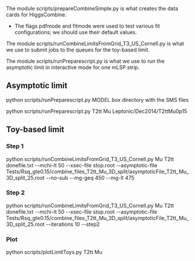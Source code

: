The module scripts/prepareCombineSimple.py is what creates the data cards for HiggsCombine.
* The flags pdfmode and fitmode were used to test various fit configurations; we should use their default values.

The module scripts/runCombineLimitsFromGrid_T3_US_Cornell.py is what we use to submit jobs to the queues for the toy-based limit.

The module scripts/runPreparescript.py is what we use to run the asymptotic limit in interactive mode for one mLSP strip.


## Asymptotic limit
python scripts/runPreparescript.py MODEL box directory with the SMS files

python scripts/runPreparescript.py T2tt Mu Leptonic/Dec2014/T2ttMu0p15


## Toy-based limit

### Step 1
python scripts/runCombineLimitsFromGrid_T3_US_Cornell.py Mu T2tt donefile.txt --mchi-lt 50 --xsec-file stop.root --asymptotic-file Tests/Rsq_gte0.15/combine_files_T2tt_Mu_3D_split/asymptoticFile_T2tt_Mu_3D_split_25.root --no-sub --mg-geq 450 --mg-lt 475

### Step 2
python scripts/runCombineLimitsFromGrid_T3_US_Cornell.py Mu T2tt donefile.txt --mchi-lt 50 --xsec-file stop.root --asymptotic-file Tests/Rsq_gte0.15/combine_files_T2tt_Mu_3D_split/asymptoticFile_T2tt_Mu_3D_split_25.root --iterations 10 --step2

### Plot
python scripts/plotLimitToys.py T2tt Mu